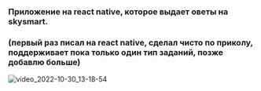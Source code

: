 ### Приложение на react native, которое выдает оветы на skysmart. 
### (первый раз писал на react native, сделал чисто по приколу, поддерживает пока только один тип заданий, позже добавлю больше)


![video_2022-10-30_13-18-54](https://user-images.githubusercontent.com/43171120/198873611-1d1bfb17-61f4-41c9-9da6-0a06c1e69ed4.gif)
